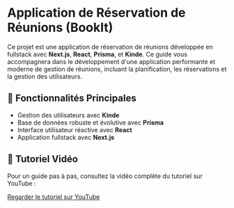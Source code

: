 # Application de Réservation de Réunions (BookIt)

Ce projet est une application de réservation de réunions développée en fullstack avec **Next.js**, **React**, **Prisma**, et **Kinde**. Ce guide vous accompagnera dans le développement d'une application performante et moderne de gestion de réunions, incluant la planification, les réservations et la gestion des utilisateurs.

## 🚀 Fonctionnalités Principales

- Gestion des utilisateurs avec **Kinde**
- Base de données robuste et évolutive avec **Prisma**
- Interface utilisateur réactive avec **React**
- Application fullstack avec **Next.js**

## 🎥 Tutoriel Vidéo

Pour un guide pas à pas, consultez la vidéo complète du tutoriel sur YouTube :

[Regarder le tutoriel sur YouTube](https://www.youtube.com/ton-lien-video)

